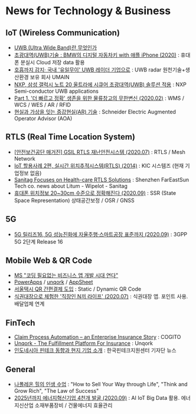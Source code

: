 # News for Technology & Business 


## IoT (Wireless Communication)
- [UWB (Ultra Wide Band)란 무엇인가](https://blog.naver.com/suresofttech/222020100797)
- [초광대역(UWB)기술 : BMW의 디지털 자동차키 with 애플 iPhone (2020)](https://blog.naver.com/kyoung1155/222025404704) : 휴대폰 분실시 Cloud 저장 data 활용
- [호흡까지 감지· 국내 '유일무이' UWB 레이더 기업으로](https://blog.naver.com/hellodd11/222044990869) : UWB radar 원천기술+생산환경 보유 회사 UMAIN
- [NXP, 삼성 갤럭시 노트 20 울트라에 시큐어 초광대역(UWB) 솔루션 적용](https://blog.naver.com/nxpkor/222058246791) : NXP Semi-conductor UWB applications 
- [Part 1. '더 빠르고 정확' 생존을 위한 물류창고의 무한변신 (2020.02)](http://www.klnews.co.kr/news/articleView.html?idxno=120798) : WMS / WCS / WES / AR / RFID
- [현실과 가상을 잇는 증강현실(AR) 기술](https://m.post.naver.com/viewer/postView.nhn?volumeNo=29140486&memberNo=3358147&vType=VERTICAL) : Schneider Electric Augmented Operator Advisor (AOA)

## RTLS (Real Time Location System) 
- [[안전보건공단 매거진] GSIL RTLS 재난안전시스템 (2020.07)](https://blog.naver.com/bohemtic/222033313267) : RTLS / Mesh Network
- [IoT 할용사례 2편, 실시간 위치추적시스템(RTLS) (2014)](https://blog.naver.com/kic_systems/220137332911) : KIC 시스템즈 (현재 기업정보 없음)
- [Sanitag Focuses on Health-care RTLS Solutions](http://www.fareastsun.com/News/news-0068.html) : Shenzhen FarEastSun Tech co. news about Litum - Wipelot - Sanitag
- [휴대폰 위치정보 20~30cm 수준으로 정확해진다 (2020.09)](https://n.news.naver.com/article/092/0002199817) : SSR (State Space Representation) 상태공간보정 / OSR / GNSS

## 5G
- [5G 릴리즈16, 5G 성능진화에 자율주행·스마트공장 표준까지 (2020.09)](https://n.news.naver.com/article/030/0002901299) : 3GPP 5G 2단계 Release 16

## Mobile Web & QR Code
- [MS "코딩 필요없는 비즈니스 앱 개발 시대 연다"](https://n.news.naver.com/article/293/0000027493)
- [PowerApps](https://powerapps.microsoft.com/) / [unqork](https://www.unqork.com/no-code-software-platform-enterprise-apps-unqork) / [AppSheet](https://www.appsheet.com/)
- [서울택시 QR 간편결제 도입](https://newsis.com/view/?id=NISX20181023_0000450598&cID=10201&pID=10200) : Static / Dynamic QR Code
- [식권대장으로 체험한 '직장인 N끼 라이프' (2020.07)](https://zdnet.co.kr/view/?no=20200714175743) : 식권대장 앱. 포인트 사용. 배달업체 연계

## FinTech
- [Claim Process Automation – an Enterprise Insurance Story](https://youtu.be/dT0INU-fmI8) : COGITO
- [Unqork - The Fulfillment Platform For Insurance](https://youtu.be/pWbF6DAOhi4) : Unqork
- [인도네시아 핀테크 동향과 현지 기업 소개](https://blog.naver.com/koreafintech/221629207309) : 한국핀테크지원센터 기자단 뉴스

## General
- [나폴레온 힐의 인생 수업](https://m.post.naver.com/viewer/postView.nhn?volumeNo=27929619&memberNo=29740882&vType=VERTICAL) : "How to Sell Your Way through Life", "Think and Grow Rich", "The Law of Success"
- [2025년까지 에너지혁신기업 4천개 발굴 (2020.09)](https://n.news.naver.com/article/092/0002200055) : AI IoT Big Data 활용. 에너지신산업 소재부품장비 / 건물에너지 효율관리  
   
